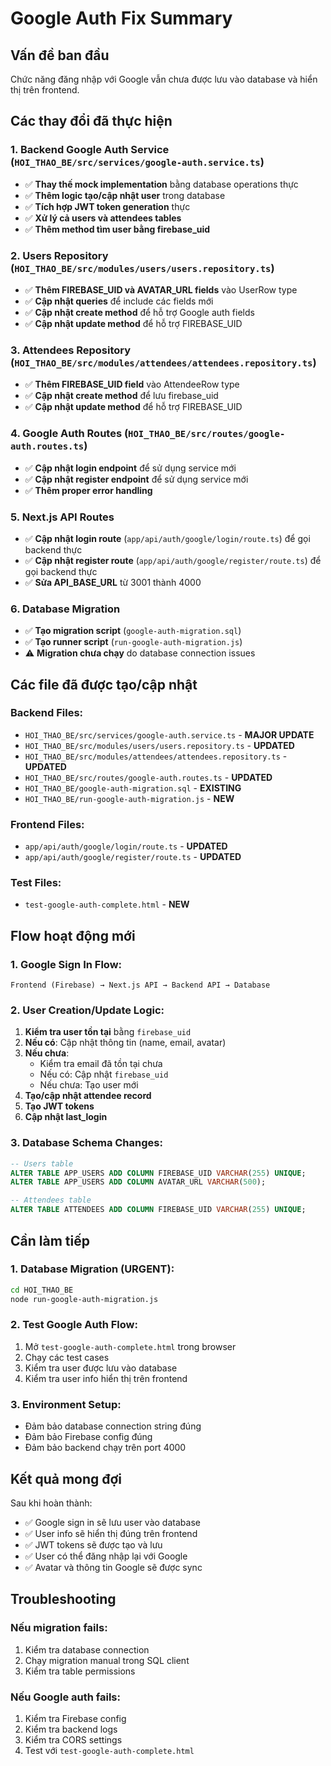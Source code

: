# Google Auth Fix Summary

## Vấn đề ban đầu
Chức năng đăng nhập với Google vẫn chưa được lưu vào database và hiển thị trên frontend.

## Các thay đổi đã thực hiện

### 1. Backend Google Auth Service (`HOI_THAO_BE/src/services/google-auth.service.ts`)
- ✅ **Thay thế mock implementation** bằng database operations thực
- ✅ **Thêm logic tạo/cập nhật user** trong database
- ✅ **Tích hợp JWT token generation** thực
- ✅ **Xử lý cả users và attendees tables**
- ✅ **Thêm method tìm user bằng firebase_uid**

### 2. Users Repository (`HOI_THAO_BE/src/modules/users/users.repository.ts`)
- ✅ **Thêm FIREBASE_UID và AVATAR_URL fields** vào UserRow type
- ✅ **Cập nhật queries** để include các fields mới
- ✅ **Cập nhật create method** để hỗ trợ Google auth fields
- ✅ **Cập nhật update method** để hỗ trợ FIREBASE_UID

### 3. Attendees Repository (`HOI_THAO_BE/src/modules/attendees/attendees.repository.ts`)
- ✅ **Thêm FIREBASE_UID field** vào AttendeeRow type
- ✅ **Cập nhật create method** để lưu firebase_uid
- ✅ **Cập nhật update method** để hỗ trợ FIREBASE_UID

### 4. Google Auth Routes (`HOI_THAO_BE/src/routes/google-auth.routes.ts`)
- ✅ **Cập nhật login endpoint** để sử dụng service mới
- ✅ **Cập nhật register endpoint** để sử dụng service mới
- ✅ **Thêm proper error handling**

### 5. Next.js API Routes
- ✅ **Cập nhật login route** (`app/api/auth/google/login/route.ts`) để gọi backend thực
- ✅ **Cập nhật register route** (`app/api/auth/google/register/route.ts`) để gọi backend thực
- ✅ **Sửa API_BASE_URL** từ 3001 thành 4000

### 6. Database Migration
- ✅ **Tạo migration script** (`google-auth-migration.sql`)
- ✅ **Tạo runner script** (`run-google-auth-migration.js`)
- ⚠️ **Migration chưa chạy** do database connection issues

## Các file đã được tạo/cập nhật

### Backend Files:
- `HOI_THAO_BE/src/services/google-auth.service.ts` - **MAJOR UPDATE**
- `HOI_THAO_BE/src/modules/users/users.repository.ts` - **UPDATED**
- `HOI_THAO_BE/src/modules/attendees/attendees.repository.ts` - **UPDATED**
- `HOI_THAO_BE/src/routes/google-auth.routes.ts` - **UPDATED**
- `HOI_THAO_BE/google-auth-migration.sql` - **EXISTING**
- `HOI_THAO_BE/run-google-auth-migration.js` - **NEW**

### Frontend Files:
- `app/api/auth/google/login/route.ts` - **UPDATED**
- `app/api/auth/google/register/route.ts` - **UPDATED**

### Test Files:
- `test-google-auth-complete.html` - **NEW**

## Flow hoạt động mới

### 1. Google Sign In Flow:
```
Frontend (Firebase) → Next.js API → Backend API → Database
```

### 2. User Creation/Update Logic:
1. **Kiểm tra user tồn tại** bằng `firebase_uid`
2. **Nếu có**: Cập nhật thông tin (name, email, avatar)
3. **Nếu chưa**: 
   - Kiểm tra email đã tồn tại chưa
   - Nếu có: Cập nhật `firebase_uid`
   - Nếu chưa: Tạo user mới
4. **Tạo/cập nhật attendee record**
5. **Tạo JWT tokens**
6. **Cập nhật last_login**

### 3. Database Schema Changes:
```sql
-- Users table
ALTER TABLE APP_USERS ADD COLUMN FIREBASE_UID VARCHAR(255) UNIQUE;
ALTER TABLE APP_USERS ADD COLUMN AVATAR_URL VARCHAR(500);

-- Attendees table  
ALTER TABLE ATTENDEES ADD COLUMN FIREBASE_UID VARCHAR(255) UNIQUE;
```

## Cần làm tiếp

### 1. Database Migration (URGENT):
```bash
cd HOI_THAO_BE
node run-google-auth-migration.js
```

### 2. Test Google Auth Flow:
1. Mở `test-google-auth-complete.html` trong browser
2. Chạy các test cases
3. Kiểm tra user được lưu vào database
4. Kiểm tra user info hiển thị trên frontend

### 3. Environment Setup:
- Đảm bảo database connection string đúng
- Đảm bảo Firebase config đúng
- Đảm bảo backend chạy trên port 4000

## Kết quả mong đợi

Sau khi hoàn thành:
- ✅ Google sign in sẽ lưu user vào database
- ✅ User info sẽ hiển thị đúng trên frontend
- ✅ JWT tokens sẽ được tạo và lưu
- ✅ User có thể đăng nhập lại với Google
- ✅ Avatar và thông tin Google sẽ được sync

## Troubleshooting

### Nếu migration fails:
1. Kiểm tra database connection
2. Chạy migration manual trong SQL client
3. Kiểm tra table permissions

### Nếu Google auth fails:
1. Kiểm tra Firebase config
2. Kiểm tra backend logs
3. Kiểm tra CORS settings
4. Test với `test-google-auth-complete.html`

